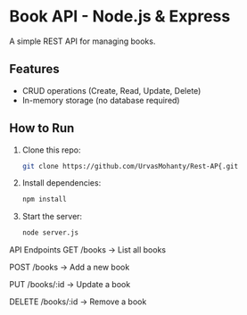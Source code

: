 # Book API - Node.js & Express

A simple REST API for managing books.

## Features
- CRUD operations (Create, Read, Update, Delete)
- In-memory storage (no database required)

## How to Run
1. Clone this repo:
   ```sh
   git clone https://github.com/UrvasMohanty/Rest-AP{.git
2. Install dependencies:

    ```sh
    npm install

3. Start the server:

    ```sh
    node server.js
API Endpoints
GET /books → List all books

POST /books → Add a new book

PUT /books/:id → Update a book

DELETE /books/:id → Remove a book

